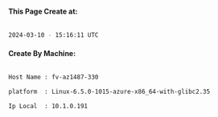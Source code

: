 
   
#### This Page Create at:

```bash

2024-03-10 - 15:16:11 UTC

```

#### Create By Machine:

```bash

Host Name : fv-az1487-330

platform  : Linux-6.5.0-1015-azure-x86_64-with-glibc2.35

Ip Local  : 10.1.0.191

```

